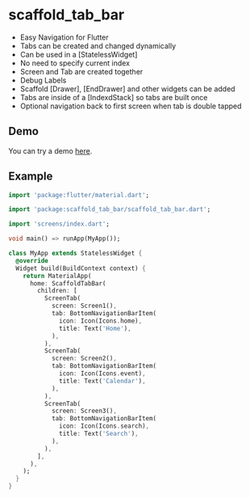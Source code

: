 # scaffold_tab_bar

* Easy Navigation for Flutter
* Tabs can be created and changed dynamically
* Can be used in a [StatelessWidget]
* No need to specify current index
* Screen and Tab are created together
* Debug Labels
* Scaffold [Drawer], [EndDrawer] and other widgets can be added
* Tabs are inside of a [IndexdStack] so tabs are built once
* Optional navigation back to first screen when tab is double tapped

## Demo

You can try a demo [here](https://appleeducate.github.io/scaffold_tab_bar/).

## Example

```dart
import 'package:flutter/material.dart';

import 'package:scaffold_tab_bar/scaffold_tab_bar.dart';

import 'screens/index.dart';

void main() => runApp(MyApp());

class MyApp extends StatelessWidget {
  @override
  Widget build(BuildContext context) {
    return MaterialApp(
      home: ScaffoldTabBar(
        children: [
          ScreenTab(
            screen: Screen1(),
            tab: BottomNavigationBarItem(
              icon: Icon(Icons.home),
              title: Text('Home'),
            ),
          ),
          ScreenTab(
            screen: Screen2(),
            tab: BottomNavigationBarItem(
              icon: Icon(Icons.event),
              title: Text('Calendar'),
            ),
          ),
          ScreenTab(
            screen: Screen3(),
            tab: BottomNavigationBarItem(
              icon: Icon(Icons.search),
              title: Text('Search'),
            ),
          ),
        ],
      ),
    );
  }
}

```